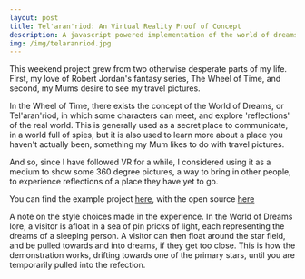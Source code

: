 ```yaml
---
layout: post
title: Tel'aran'riod: An Virtual Reality Proof of Concept
description: A javascript powered implementation of the world of dreams, using Google cardboard.
img: /img/telaranriod.jpg
---
```


This weekend project grew from two otherwise desperate parts of my life. First, my love of Robert Jordan's fantasy series, The Wheel of Time, and second, my Mums desire to see my travel pictures.

In the Wheel of Time, there exists the concept of the World of Dreams, or Tel'aran'riod, in which some characters can meet, and explore 'reflections' of the real world. This is generally used as a secret place to communicate, in a world full of spies, but it is also used to learn more about a place you haven't actually been, something my Mum likes to do with travel pictures.

And so, since I have followed VR for a while, I considered using it as a medium to show some 360 degree pictures, a way to bring in other people, to experience reflections of a place they have yet to go.

You can find the example project [here](https://adamrtomkins.github.io/tel-aran-rhiod/), with the open source [here](https://github.com/AdamRTomkins/tel-aran-rhiod)

A note on the style choices made in the experience. In the World of Dreams lore, a visitor is afloat in a sea of pin pricks of light, each representing the dreams of a sleeping person. A visitor can then float around the star field, and be pulled towards and into dreams, if they get too close. This is how the demonstration works, drifting towards one of the primary stars, until you are temporarily pulled into the refection.




